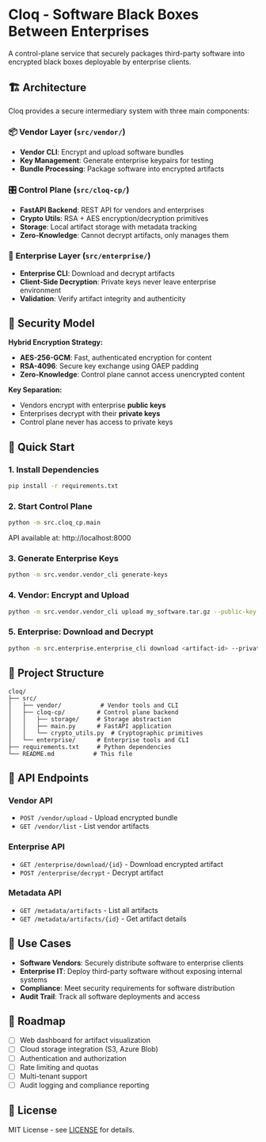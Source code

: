 # Cloq - Software Black Boxes Between Enterprises

A control-plane service that securely packages third-party software into encrypted black boxes deployable by enterprise clients.

## 🏗️ Architecture

Cloq provides a secure intermediary system with three main components:

### 📦 **Vendor Layer** (`src/vendor/`)
- **Vendor CLI**: Encrypt and upload software bundles
- **Key Management**: Generate enterprise keypairs for testing
- **Bundle Processing**: Package software into encrypted artifacts

### 🎛️ **Control Plane** (`src/cloq-cp/`)
- **FastAPI Backend**: REST API for vendors and enterprises
- **Crypto Utils**: RSA + AES encryption/decryption primitives
- **Storage**: Local artifact storage with metadata tracking
- **Zero-Knowledge**: Cannot decrypt artifacts, only manages them

### 🏢 **Enterprise Layer** (`src/enterprise/`)
- **Enterprise CLI**: Download and decrypt artifacts
- **Client-Side Decryption**: Private keys never leave enterprise environment
- **Validation**: Verify artifact integrity and authenticity

## 🔐 Security Model

**Hybrid Encryption Strategy:**
- **AES-256-GCM**: Fast, authenticated encryption for content
- **RSA-4096**: Secure key exchange using OAEP padding
- **Zero-Knowledge**: Control plane cannot access unencrypted content

**Key Separation:**
- Vendors encrypt with enterprise **public keys**
- Enterprises decrypt with their **private keys**
- Control plane never has access to private keys

## 🚀 Quick Start

### 1. Install Dependencies
```bash
pip install -r requirements.txt
```

### 2. Start Control Plane
```bash
python -m src.cloq_cp.main
```
API available at: http://localhost:8000

### 3. Generate Enterprise Keys
```bash
python -m src.vendor.vendor_cli generate-keys
```

### 4. Vendor: Encrypt and Upload
```bash
python -m src.vendor.vendor_cli upload my_software.tar.gz --public-key enterprise_keys/enterprise_public.pem
```

### 5. Enterprise: Download and Decrypt
```bash
python -m src.enterprise.enterprise_cli download <artifact-id> --private-key enterprise_keys/enterprise_private.pem
```

## 📁 Project Structure

```
cloq/
├── src/
│   ├── vendor/           # Vendor tools and CLI
│   ├── cloq-cp/         # Control plane backend
│   │   ├── storage/     # Storage abstraction
│   │   ├── main.py      # FastAPI application
│   │   └── crypto_utils.py  # Cryptographic primitives
│   └── enterprise/      # Enterprise tools and CLI
├── requirements.txt     # Python dependencies
└── README.md           # This file
```

## 🔧 API Endpoints

### Vendor API
- `POST /vendor/upload` - Upload encrypted bundle
- `GET /vendor/list` - List vendor artifacts

### Enterprise API  
- `GET /enterprise/download/{id}` - Download encrypted artifact
- `POST /enterprise/decrypt` - Decrypt artifact

### Metadata API
- `GET /metadata/artifacts` - List all artifacts
- `GET /metadata/artifacts/{id}` - Get artifact details

## 🎯 Use Cases

- **Software Vendors**: Securely distribute software to enterprise clients
- **Enterprise IT**: Deploy third-party software without exposing internal systems
- **Compliance**: Meet security requirements for software distribution
- **Audit Trail**: Track all software deployments and access

## 🔮 Roadmap

- [ ] Web dashboard for artifact visualization
- [ ] Cloud storage integration (S3, Azure Blob)
- [ ] Authentication and authorization
- [ ] Rate limiting and quotas
- [ ] Multi-tenant support
- [ ] Audit logging and compliance reporting

## 📄 License

MIT License - see [LICENSE](LICENSE) for details.
